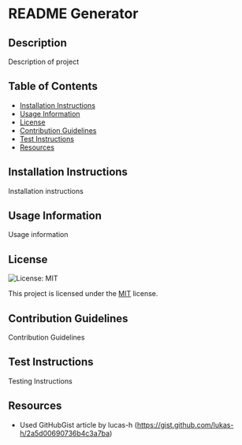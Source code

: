 # README Generator

## Description
Description of project

## Table of Contents
- [Installation Instructions](#installationInst)
- [Usage Information](#usage)
- [License](#license)
- [Contribution Guidelines](#contributionGL)
- [Test Instructions](#testInst)
- [Resources](#resources)

## Installation Instructions
Installation instructions

## Usage Information
Usage information

## License

 ![License: MIT](https://img.shields.io/badge/License-MIT-yellow.svg)

 This project is licensed under the [MIT](https://opensource.org/licenses/MIT) license.

## Contribution Guidelines
Contribution Guidelines

## Test Instructions
Testing Instructions

## Resources
- Used GitHubGist article by lucas-h (https://gist.github.com/lukas-h/2a5d00690736b4c3a7ba)
